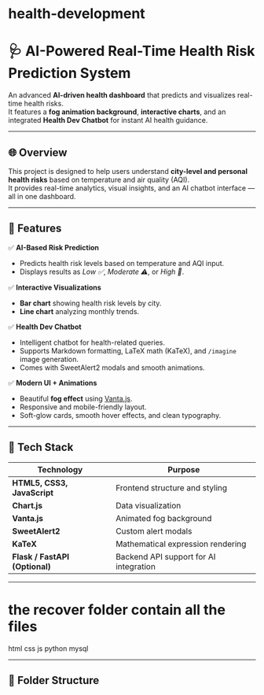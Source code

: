 # health-development
# 🩺 AI-Powered Real-Time Health Risk Prediction System

An advanced **AI-driven health dashboard** that predicts and visualizes real-time health risks.  
It features a **fog animation background**, **interactive charts**, and an integrated **Health Dev Chatbot** for instant AI health guidance.

---

## 🌐 Overview

This project is designed to help users understand **city-level and personal health risks** based on temperature and air quality (AQI).  
It provides real-time analytics, visual insights, and an AI chatbot interface — all in one dashboard.

---

## 🚀 Features

✅ **AI-Based Risk Prediction**
- Predicts health risk levels based on temperature and AQI input.  
- Displays results as *Low ✅*, *Moderate ⚠️*, or *High 🚨*.

✅ **Interactive Visualizations**
- **Bar chart** showing health risk levels by city.  
- **Line chart** analyzing monthly trends.

✅ **Health Dev Chatbot**
- Intelligent chatbot for health-related queries.  
- Supports Markdown formatting, LaTeX math (KaTeX), and `/imagine` image generation.  
- Comes with SweetAlert2 modals and smooth animations.

✅ **Modern UI + Animations**
- Beautiful **fog effect** using [Vanta.js](https://github.com/tengbao/vanta).  
- Responsive and mobile-friendly layout.  
- Soft-glow cards, smooth hover effects, and clean typography.

---

## 🧠 Tech Stack

| Technology | Purpose |
|-------------|----------|
| **HTML5, CSS3, JavaScript** | Frontend structure and styling |
| **Chart.js** | Data visualization |
| **Vanta.js** | Animated fog background |
| **SweetAlert2** | Custom alert modals |
| **KaTeX** | Mathematical expression rendering |
| **Flask / FastAPI (Optional)** | Backend API support for AI integration |

---
# the recover folder contain all the files 
html 
css
js
python
mysql


---


## 📁 Folder Structure

